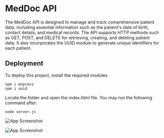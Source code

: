 # MedDoc API
The MedDoc API is designed to manage and track comprehensive patient data, including essential information such as the patient's date of birth, contact details, and medical records. The API supports HTTP methods such as GET, POST, and DELETE for retrieving, creating, and deleting
patient data. It also incorporates the UUID module to generate unique identifiers for each patient.

## Deployment
To deploy this project, install the required modules

```
npm i express
npm i uuid
```

Locate the folder and open the index.html file. You may run the following command after:
```
node server.js
```

![App Screenshot](https://cdn.discordapp.com/attachments/1102372755187445860/1114323210180239501/Screenshot_2023-06-02_at_6.42.30_PM.png)

![App Screenshot](https://cdn.discordapp.com/attachments/1102372755187445860/1114323358729908284/Screenshot_2023-06-02_at_6.43.08_PM.png)